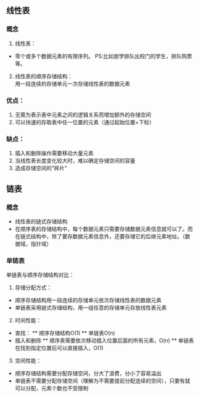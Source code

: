 ## 线性表
### 概念
1. 线性表：
* 零个或多个数据元素的有限序列。
PS:比如放学排队出校门的学生，排队购票等。
2. 线性表的顺序存储结构：  
用一段连续的存储单元一次存储线性表的数据元素
### 优点：
1. 无需为表示表中元素之间的逻辑关系而增加额外的存储空间
2. 可以快速的存取表中任一位置的元素（通过起始位置+下标）
### 缺点：
1. 插入和删除操作需要移动大量元素
2. 当线性表长度变化较大时，难以确定存储空间的容量
3. 造成存储空间的"碎片"

## 链表
### 概念
* 线性表的链式存储结构
* 在顺序表的存储结构中，每个数据元素只需要存储数据元素信息就可以了。而在链式结构中，除了要存数据元素信息外，还要存储它的后继元素地址。（数据域，指针域）
### 单链表
单链表与顺序存储结构对比：
1. 存储分配方式：
* 顺序存储结构用一段连续的存储单元依次存储线性表的数据元素
* 单链表采用链式存储结构，用一组任意的存储单元存放线性表元素
2. 时间性能：
* 查找：
** 顺序存储结构O(1)
** 单链表O(n)
* 插入和删除
** 顺序表需要依次移动插入位置后面的所有元素，O(n)
** 单链表在找到指定位置后可以直接插入，O(1)
3. 空间性能：
* 顺序存储结构需要分配存储空间，分大了浪费，分小了容易溢出
* 单链表不需要分配存储空间（理解为不需要提前分配连续的空间），只要有就可以分配，元素个数也不受限制

